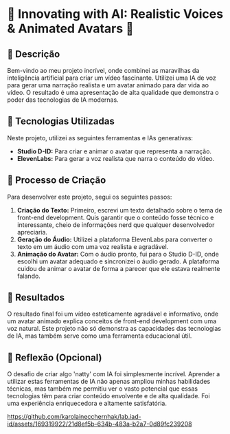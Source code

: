 # 🔮 Innovating with AI: Realistic Voices & Animated Avatars 🌟


## 📒 Descrição
Bem-vindo ao meu projeto incrível, onde combinei as maravilhas da inteligência artificial para criar um vídeo fascinante. Utilizei uma IA de voz para gerar uma narração realista e um avatar animado para dar vida ao vídeo. O resultado é uma apresentação de alta qualidade que demonstra o poder das tecnologias de IA modernas.

## 🤖 Tecnologias Utilizadas
Neste projeto, utilizei as seguintes ferramentas e IAs generativas:
- **Studio D-ID:** Para criar e animar o avatar que representa a narração.
- **ElevenLabs:** Para gerar a voz realista que narra o conteúdo do vídeo.

## 🧐 Processo de Criação
Para desenvolver este projeto, segui os seguintes passos:

1. **Criação do Texto:** Primeiro, escrevi um texto detalhado sobre o tema de front-end development. Quis garantir que o conteúdo fosse técnico e interessante, cheio de informações nerd que qualquer desenvolvedor apreciaria.
2. **Geração do Áudio:** Utilizei a plataforma ElevenLabs para converter o texto em um áudio com uma voz realista e agradável.
3. **Animação do Avatar:** Com o áudio pronto, fui para o Studio D-ID, onde escolhi um avatar adequado e sincronizei o áudio gerado. A plataforma cuidou de animar o avatar de forma a parecer que ele estava realmente falando.

## 🚀 Resultados
O resultado final foi um vídeo esteticamente agradável e informativo, onde um avatar animado explica conceitos de front-end development com uma voz natural. Este projeto não só demonstra as capacidades das tecnologias de IA, mas também serve como uma ferramenta educacional útil.

## 💭 Reflexão (Opcional)
O desafio de criar algo 'natty' com IA foi simplesmente incrível. Aprender a utilizar estas ferramentas de IA não apenas ampliou minhas habilidades técnicas, mas também me permitiu ver o vasto potencial que essas tecnologias têm para criar conteúdo envolvente e de alta qualidade. Foi uma experiência enriquecedora e altamente satisfatória.



https://github.com/karolainecchernhak/lab.iad-id/assets/169319922/21d8ef5b-634b-483a-b2a7-0d89fc239208


